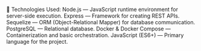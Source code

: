 🚀 Technologies Used:
Node.js — JavaScript runtime environment for server-side execution.
Express — Framework for creating REST APIs.
Sequelize — ORM (Object-Relational Mapper) for database communication.
PostgreSQL — Relational database.
Docker & Docker Compose — Containerization and basic orchestration.
JavaScript (ES6+) — Primary language for the project.
